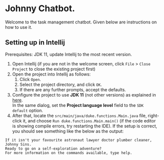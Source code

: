 # Johnny Chatbot. 

Welcome to the task management chatbot. Given below are instructions on how to use it.

## Setting up in Intellij

Prerequisites: JDK 11, update Intellij to the most recent version.

1. Open Intellij (if you are not in the welcome screen, click `File` > `Close Project` to close the existing project first)
1. Open the project into Intellij as follows:
   1. Click `Open`.
   1. Select the project directory, and click `OK`.
   1. If there are any further prompts, accept the defaults.
1. Configure the project to use **JDK 11** (not other versions) as explained in [here](https://www.jetbrains.com/help/idea/sdk.html#set-up-jdk).<br>
   In the same dialog, set the **Project language level** field to the `SDK default` option.
3. After that, locate the `src/main/java/duke.functions.Main.java` file, right-click it, and choose `Run duke.functions.Main.main()` (if the code editor is showing compile errors, try restarting the IDE). If the setup is correct, you should see something like the below as the output:
```
If it isn't your favourite astronaut lawyer doctor plumber cleaner, Johnny Sins.
Ready to go on a self-exploration adventure?
For more information on the commands available, type help.
```
